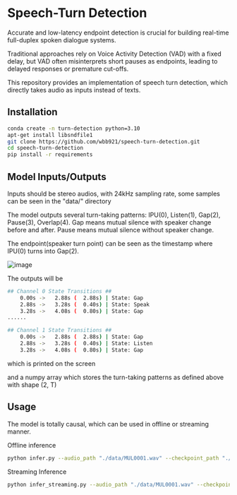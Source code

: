 # Speech-Turn Detection

Accurate and low-latency endpoint detection is crucial for building real-time full-duplex spoken dialogue systems. 

Traditional approaches rely on Voice Activity Detection (VAD) with a fixed delay, but VAD often misinterprets short pauses as endpoints, leading to delayed responses or premature cut-offs. 

This repository provides an implementation of speech turn detection, which directly takes audio as inputs instead of texts.

## Installation

```bash
conda create -n turn-detection python=3.10
apt-get install libsndfile1
git clone https://github.com/wbb921/speech-turn-detection.git
cd speech-turn-detection
pip install -r requirements
```

## Model Inputs/Outputs 

Inputs should be stereo audios, with 24kHz sampling rate, some samples can be seen in the "data/" directory

The model outputs several turn-taking patterns: IPU(0), Listen(1), Gap(2), Pause(3), Overlap(4). Gap means mutual silence with speaker change before and after. Pause means mutual silence without speaker change.

The endpoint(speaker turn point) can be seen as the timestamp where IPU(0) turns into Gap(2).

![image](https://github.com/wbb921/speech-turn-detection/blob/main/image.png)

The outputs will be 
```bash
## Channel 0 State Transitions ##
    0.00s ->   2.88s (  2.88s) | State: Gap
    2.88s ->   3.28s (  0.40s) | State: Speak
    3.28s ->   4.08s (  0.80s) | State: Gap
......

## Channel 1 State Transitions ##
    0.00s ->   2.88s (  2.88s) | State: Gap
    2.88s ->   3.28s (  0.40s) | State: Listen
    3.28s ->   4.08s (  0.80s) | State: Gap
```
which is printed on the screen

and a numpy array which stores the turn-taking patterns as defined above with shape (2, T)

## Usage

The model is totally causal, which can be used in offline or streaming manner.

Offline inference
```bash
python infer.py --audio_path "./data/MUL0001.wav" --checkpoint_path "./ckpt/best_model.pt" --output_dir "./inference_results"
```

Streaming Inference
```bash
python infer_streaming.py --audio_path "./data/MUL0001.wav" --checkpoint_path "./ckpt/best_model.pt" --output_dir "./inference_results"
```
